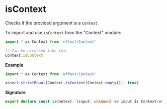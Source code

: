 # isContext

Checks if the provided argument is a `Context`.

To import and use `isContext` from the "Context" module:

```ts
import * as Context from 'effect/Context'

// Can be accessed like this
Context.isContext
```

**Example**

```ts
import * as Context from 'effect/Context'

assert.strictEqual(Context.isContext(Context.empty()), true)
```

**Signature**

```ts
export declare const isContext: (input: unknown) => input is Context<never>
```
